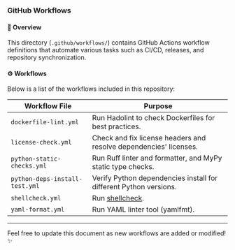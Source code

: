 ### **GitHub Workflows**

#### 📌 **Overview**

This directory (`.github/workflows/`) contains GitHub Actions workflow definitions that automate various tasks such as
CI/CD, releases, and repository synchronization.

#### ⚙️ **Workflows**

Below is a list of the workflows included in this repository:

| Workflow File                  | Purpose                                                           |
|--------------------------------|-------------------------------------------------------------------|
| `dockerfile-lint.yml`          | Run Hadolint to check Dockerfiles for best practices.             |
| `license-check.yml`            | Check and fix license headers and resolve dependencies' licenses. |
| `python-static-checks.yml`     | Run Ruff linter and formatter, and MyPy static type checks.       |
| `python-deps-install-test.yml` | Verify Python dependencies install for different Python versions. |
| `shellcheck.yml`               | Run [shellcheck](https://github.com/koalaman/shellcheck/).        |
| `yaml-format.yml`              | Run YAML linter tool (yamlfmt).                                   |

---

Feel free to update this document as new workflows are added or modified! ✨
